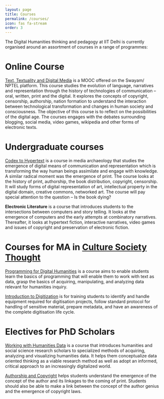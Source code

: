 ```yaml
---
layout: page
title: Courses
permalink: /courses/
icon: fas fa-stream
order: 3
---
```



The Digital Humanities thinking and pedagogy at IIT Delhi is currently organised around an assortment of courses in a range of programmes:

# Online Course

[Text, Textuality and Digital Media](https://hss.iitd.ac.in/course/working-humanities-data) is a MOOC offered on the Swayam/ NPTEL platform. This course studies the evolution of language, narratives and representation through the history of technologies of communication – oral, written, print and the digital. It explores the concepts of copyright, censorship, authorship, nation formation to understand the interaction between technological transformation and changes in human society and consciousness. The objective of this course is to reflect on the possibilities of the digital age. The courses engages with the debates surrounding  blogging, social media, video games, wikipedia and other forms of electronic texts.

# Undergraduate courses

[Codex to Hypertext](https://hss.iitd.ac.in/course/working-humanities-data) is a course in media archaeology that studies the emergence of digital means of communication and representation which is transforming the way human beings assimilate and engage with knowledge. A similar radical moment was the emergence of print. The course looks at the history of print, authorship, the book distribution, copyright, censorship. It will study forms of digital representation of art, intellectual property in the digital domain, creative commons, networked art. The course will pay special attention to the question – Is the book dying?

**Electronic Literature** is a course that introduces students to the intersections between computers and story telling. It looks at the emergence of computers and the early attempts at combinatory narratives. Thereafter, it looks at hypertext fiction, interactive narratives, video games and issues of copyright and preservation of electronic fiction.

# Courses for MA in [Culture Society Thought](https://hss.iitd.ac.in/course/working-humanities-data)

[Programming for Digital Humanities](https://hss.iitd.ac.in/course/working-humanities-data) is a course aims to enable students learn the basics of programming that will enable them to work with text as data, grasp the basics of acquiring, manipulating, and analyzing data relevant for humanities inquiry. 

[Introduction to Digitization](https://hss.iitd.ac.in/course/working-humanities-data) is for training students to identify and handle equipment required for digitisation projects, follow standard protocol for handling of sensitive material, prepare metadata, and have an awareness of the complete digitisation life cycle. 


# Electives for PhD Scholars

[Working with Humanities Data](https://hss.iitd.ac.in/course/working-humanities-data) is a course that introduces humanities and social science research scholars to specialized methods of acquiring, analyzing and visualizing humanities data. It helps them conceptualize data oriented thinking as a viable research method as well as adopt an informed, critical approach to an increasingly digitalized world. 

[Authorship and Copyright](https://hss.iitd.ac.in/course/working-humanities-data) helps students understand the emergence of the concept of the author and its linkages to the coming of print. Students should also be able to make a link between the concept of the author genius and the emergence of copyright laws.